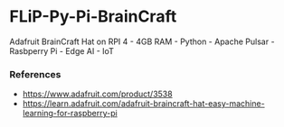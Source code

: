 # FLiP-Py-Pi-BrainCraft
Adafruit BrainCraft Hat on RPI 4 - 4GB RAM - Python - Apache Pulsar - Rasbperry Pi - Edge AI - IoT



### References

* https://www.adafruit.com/product/3538
* https://learn.adafruit.com/adafruit-braincraft-hat-easy-machine-learning-for-raspberry-pi
